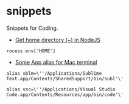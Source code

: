 # snippets
Snippets for Coding.

* [Get home directory (~) in NodeJS](./get_home_directory_in_node_js.md)
```
rocess.env['HOME']
```

* [Some App alias for Mac terminal](./app_alias_for_mac.md)
```
alias sblm=\''/Applications/Sublime Text.app/Contents/SharedSupport/bin/subl'\'

alias vsc=\''/Applications/Visual Studio Code.app/Contents/Resources/app/bin/code'\'
```